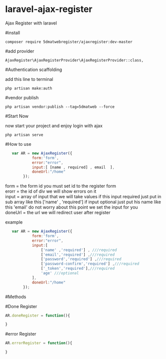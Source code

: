 # laravel-ajax-register
Ajax Register with laravel

#install
```
composer require 5dmatwebregister/ajaxregister:dev-master
```

#add provider
 ```
 AjaxRegister\AjaxRegisterProvider\AjaxRegisterProvider::class,
 ```
 
#Authentication scaffolding

add this line to terminal

```
php artisan make:auth
```
 
 #vendor publish
 ```
 php artisan vendor:publish --tag=5dmatweb --force
 ```
 
 
#Start Now

now start your project and enjoy login with ajax

```
php artisan serve
```

#How to use
```javascript
   var AR = new AjaxRegister({
            form:'form',
            error:"error",
            input:[ [name , required] , email  ],
            doneUrl:"/home"
        });
```      
form =  the form id you must set id to the register form<br>
erorr = the id of div we will show errors on it<br>
input = array of input that we will take values if this input required just put in sub array like this ['name' , 'required']
if input optional just put his name like this 'email' do not worry about this point we set the input for you <br>
doneUrl = the url we will redirect user after register<br>

example
```javascript
   var AR = new AjaxRegister({
            form:'form',
            error:"error",
            input:[
                ['name' ,'required'] , ///required
                ['email','required'] ,///required
                ['password','required'] ,///required
                ['password-confirm','required'] ,///required
                ['_token','required'],///required
                'age' ///optional
            ],
            doneUrl:"/home"
        });

```

#Methods

#Done Register

```javascript
AR.doneRegister = function(){

}
```
#error Register
```javascript
AR.errorRegister = function(){

}
```
